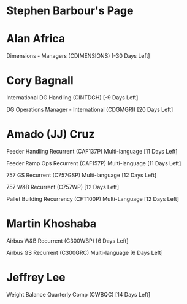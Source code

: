 # Stephen Barbour's Page




# Alan Africa


Dimensions - Managers (CDIMENSIONS) [-30 Days Left]



# Cory Bagnall


International DG Handling (CINTDGH) [-9 Days Left]

DG Operations Manager - International (CDGMGRI) [20 Days Left]



# Amado (JJ) Cruz


Feeder Handling Recurrent (CAF137P) Multi-language [11 Days Left]

Feeder Ramp Ops Recurrent (CAF157P) Multi-language [11 Days Left]

757 GS Recurrent (C757GSP) Multi-language [12 Days Left]

757 W&B Recurrent (C757WP) [12 Days Left]

Pallet Building Recurrency (CFT100P) Multi-Language [12 Days Left]



# Martin Khoshaba


Airbus W&B Recurrent (C300WBP) [6 Days Left]

Airbus GS Recurrent (C300GRC) Multi-language [6 Days Left]



# Jeffrey Lee


Weight Balance Quarterly Comp (CWBQC) [14 Days Left]




